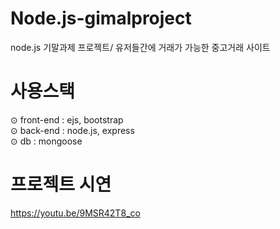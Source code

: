 # Node.js-gimalproject
node.js 기말과제 프로젝트/ 유저들간에 거래가 가능한 중고거래 사이트

# 사용스택
⊙ front-end : ejs, bootstrap <br>
⊙ back-end : node.js, express <br>
⊙ db : mongoose

# 프로젝트 시연
https://youtu.be/9MSR42T8_co
